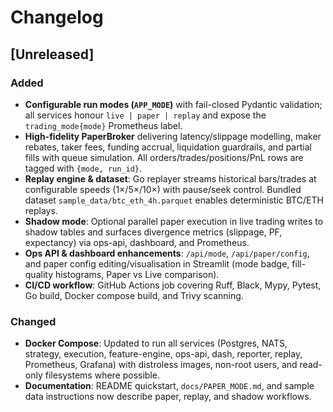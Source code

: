 # Changelog

## [Unreleased]

### Added
- **Configurable run modes (`APP_MODE`)** with fail-closed Pydantic validation; all services honour `live | paper | replay` and expose the `trading_mode{mode}` Prometheus label.
- **High-fidelity PaperBroker** delivering latency/slippage modelling, maker rebates, taker fees, funding accrual, liquidation guardrails, and partial fills with queue simulation. All orders/trades/positions/PnL rows are tagged with `{mode, run_id}`.
- **Replay engine & dataset**: Go replayer streams historical bars/trades at configurable speeds (1×/5×/10×) with pause/seek control. Bundled dataset `sample_data/btc_eth_4h.parquet` enables deterministic BTC/ETH replays.
- **Shadow mode**: Optional parallel paper execution in live trading writes to shadow tables and surfaces divergence metrics (slippage, PF, expectancy) via ops-api, dashboard, and Prometheus.
- **Ops API & dashboard enhancements**: `/api/mode`, `/api/paper/config`, and paper config editing/visualisation in Streamlit (mode badge, fill-quality histograms, Paper vs Live comparison).
- **CI/CD workflow**: GitHub Actions job covering Ruff, Black, Mypy, Pytest, Go build, Docker compose build, and Trivy scanning.

### Changed
- **Docker Compose**: Updated to run all services (Postgres, NATS, strategy, execution, feature-engine, ops-api, dash, reporter, replay, Prometheus, Grafana) with distroless images, non-root users, and read-only filesystems where possible.
- **Documentation**: README quickstart, `docs/PAPER_MODE.md`, and sample data instructions now describe paper, replay, and shadow workflows.
